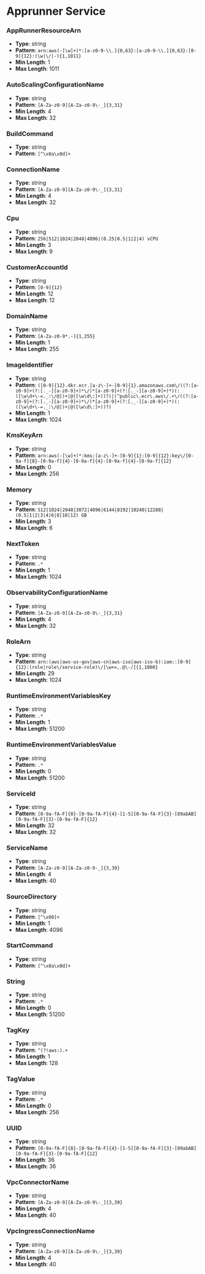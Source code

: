 # Apprunner Service

### AppRunnerResourceArn
- **Type**: string
- **Pattern**: `arn:aws(-[\w]+)*:[a-z0-9-\\.]{0,63}:[a-z0-9-\\.]{0,63}:[0-9]{12}:(\w|\/|-){1,1011}`
- **Min Length**: 1
- **Max Length**: 1011

### AutoScalingConfigurationName
- **Type**: string
- **Pattern**: `[A-Za-z0-9][A-Za-z0-9\-_]{3,31}`
- **Min Length**: 4
- **Max Length**: 32

### BuildCommand
- **Type**: string
- **Pattern**: `[^\x0a\x0d]+`

### ConnectionName
- **Type**: string
- **Pattern**: `[A-Za-z0-9][A-Za-z0-9\-_]{3,31}`
- **Min Length**: 4
- **Max Length**: 32

### Cpu
- **Type**: string
- **Pattern**: `256|512|1024|2048|4096|(0.25|0.5|1|2|4) vCPU`
- **Min Length**: 3
- **Max Length**: 9

### CustomerAccountId
- **Type**: string
- **Pattern**: `[0-9]{12}`
- **Min Length**: 12
- **Max Length**: 12

### DomainName
- **Type**: string
- **Pattern**: `[A-Za-z0-9*.-]{1,255}`
- **Min Length**: 1
- **Max Length**: 255

### ImageIdentifier
- **Type**: string
- **Pattern**: `([0-9]{12}.dkr.ecr.[a-z\-]+-[0-9]{1}.amazonaws.com\/((?:[a-z0-9]+(?:[._-][a-z0-9]+)*\/)*[a-z0-9]+(?:[._-][a-z0-9]+)*)(:([\w\d+\-=._:\/@])+|@([\w\d\:]+))?)|(^public\.ecr\.aws\/.+\/((?:[a-z0-9]+(?:[._-][a-z0-9]+)*\/)*[a-z0-9]+(?:[._-][a-z0-9]+)*)(:([\w\d+\-=._:\/@])+|@([\w\d\:]+))?)`
- **Min Length**: 1
- **Max Length**: 1024

### KmsKeyArn
- **Type**: string
- **Pattern**: `arn:aws(-[\w]+)*:kms:[a-z\-]+-[0-9]{1}:[0-9]{12}:key\/[0-9a-f]{8}-[0-9a-f]{4}-[0-9a-f]{4}-[0-9a-f]{4}-[0-9a-f]{12}`
- **Min Length**: 0
- **Max Length**: 256

### Memory
- **Type**: string
- **Pattern**: `512|1024|2048|3072|4096|6144|8192|10240|12288|(0.5|1|2|3|4|6|8|10|12) GB`
- **Min Length**: 3
- **Max Length**: 6

### NextToken
- **Type**: string
- **Pattern**: `.*`
- **Min Length**: 1
- **Max Length**: 1024

### ObservabilityConfigurationName
- **Type**: string
- **Pattern**: `[A-Za-z0-9][A-Za-z0-9\-_]{3,31}`
- **Min Length**: 4
- **Max Length**: 32

### RoleArn
- **Type**: string
- **Pattern**: `arn:(aws|aws-us-gov|aws-cn|aws-iso|aws-iso-b):iam::[0-9]{12}:(role|role\/service-role)\/[\w+=,.@\-/]{1,1000}`
- **Min Length**: 29
- **Max Length**: 1024

### RuntimeEnvironmentVariablesKey
- **Type**: string
- **Pattern**: `.*`
- **Min Length**: 1
- **Max Length**: 51200

### RuntimeEnvironmentVariablesValue
- **Type**: string
- **Pattern**: `.*`
- **Min Length**: 0
- **Max Length**: 51200

### ServiceId
- **Type**: string
- **Pattern**: `[0-9a-fA-F]{8}-[0-9a-fA-F]{4}-[1-5][0-9a-fA-F]{3}-[89abAB][0-9a-fA-F]{3}-[0-9a-fA-F]{12}`
- **Min Length**: 32
- **Max Length**: 32

### ServiceName
- **Type**: string
- **Pattern**: `[A-Za-z0-9][A-Za-z0-9-_]{3,39}`
- **Min Length**: 4
- **Max Length**: 40

### SourceDirectory
- **Type**: string
- **Pattern**: `[^\x00]+`
- **Min Length**: 1
- **Max Length**: 4096

### StartCommand
- **Type**: string
- **Pattern**: `[^\x0a\x0d]+`

### String
- **Type**: string
- **Pattern**: `.*`
- **Min Length**: 0
- **Max Length**: 51200

### TagKey
- **Type**: string
- **Pattern**: `^(?!aws:).+`
- **Min Length**: 1
- **Max Length**: 128

### TagValue
- **Type**: string
- **Pattern**: `.*`
- **Min Length**: 0
- **Max Length**: 256

### UUID
- **Type**: string
- **Pattern**: `[0-9a-fA-F]{8}-[0-9a-fA-F]{4}-[1-5][0-9a-fA-F]{3}-[89abAB][0-9a-fA-F]{3}-[0-9a-fA-F]{12}`
- **Min Length**: 36
- **Max Length**: 36

### VpcConnectorName
- **Type**: string
- **Pattern**: `[A-Za-z0-9][A-Za-z0-9\-_]{3,39}`
- **Min Length**: 4
- **Max Length**: 40

### VpcIngressConnectionName
- **Type**: string
- **Pattern**: `[A-Za-z0-9][A-Za-z0-9\-_]{3,39}`
- **Min Length**: 4
- **Max Length**: 40

